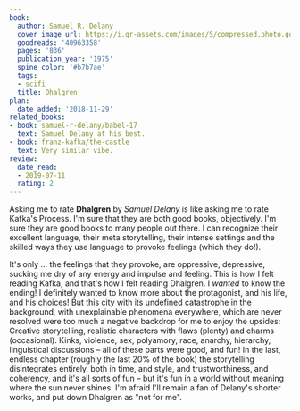 ```yaml
---
book:
  author: Samuel R. Delany
  cover_image_url: https://i.gr-assets.com/images/S/compressed.photo.goodreads.com/books/1532735651l/40963358._SX98_.jpg
  goodreads: '40963358'
  pages: '836'
  publication_year: '1975'
  spine_color: '#b7b7ae'
  tags:
  - scifi
  title: Dhalgren
plan:
  date_added: '2018-11-29'
related_books:
- book: samuel-r-delany/babel-17
  text: Samuel Delany at his best.
- book: franz-kafka/the-castle
  text: Very similar vibe.
review:
  date_read:
  - 2019-07-11
  rating: 2
---
```


Asking me to rate **Dhalgren** by *Samuel Delany* is like asking me to rate Kafka's Process. I'm sure that they are both
good books, objectively. I'm sure they are good books to many people out there. I can recognize their excellent
language, their meta storytelling, their intense settings and the skilled ways they use language to provoke feelings
(which they do!).

It's only … the feelings that they provoke, are oppressive, depressive, sucking me dry of any energy and impulse and
feeling. This is how I felt reading Kafka, and that's how I felt reading Dhalgren. I *wanted* to know the ending! I
definitely wanted to know more about the protagonist, and his life, and his choices! But this city with its undefined
catastrophe in the background, with unexplainable phenomena everywhere, which are never resolved were too much a
negative backdrop for me to enjoy the upsides: Creative storytelling, realistic characters with flaws (plenty) and
charms (occasional). Kinks, violence, sex, polyamory, race, anarchy, hierarchy, linguistical discussions – all of these
parts were good, and fun! In the last, endless chapter (roughly the last 20% of the book) the storytelling disintegrates
entirely, both in time, and style, and trustworthiness, and coherency, and it's all sorts of fun – but it's fun in a
world without meaning where the sun never shines. I'm afraid I'll remain a fan of Delany's shorter works, and put down
Dhalgren as "not for me".
